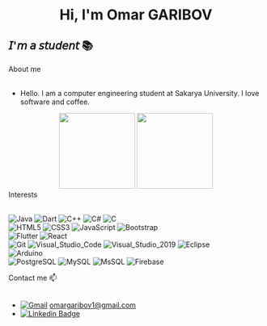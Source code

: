 



 <h1 align="center"> Hi, I'm Omar GARIBOV</h1>

## 𝘐'𝘮 𝘢 𝘴𝘵𝘶𝘥𝘦𝘯𝘵 📚




<summary>About me</summary><br>
  
-  Hello. I am a computer engineering student at Sakarya University. I love software and coffee. 



 <div align="center">
    
 <img height=150 src="https://github-readme-stats.vercel.app/api?username=jackdow-ek&show_icons=true&theme=radical"/>
 
 <img height=150  src="https://github-readme-stats.vercel.app/api/top-langs/?username=jackdow-ek&theme=radical&layout=compact">
  
  </div>
  
 


 
<summary>Interests</summary><br>

  ![Java](https://img.shields.io/badge/-Java-ED8B00?style=flat&logo=java&logoColor=white)
  ![Dart](https://img.shields.io/badge/-Dart-0099FF?style=flat&logo=dart&logoColor=white)
  ![C++](https://img.shields.io/badge/C%2B%2B-00599C?style=badge&logo=c%2B%2B&logoColor=white) 
  ![C#](https://img.shields.io/badge/C%23-6600CC?style=badge&logo=c-sharp&logoColor=white)
  ![C](https://img.shields.io/badge/-C-3F47CC?style=flat&logo=c&logoColor=white)<br>
  ![HTML5](https://img.shields.io/badge/-HTML5-E34F26?style=flat&logo=HTML5&logoColor=white)
  ![CSS3](https://img.shields.io/badge/-CSS3-1572B6?style=flat&logo=CSS3&logoColor=white)
  ![JavaScript](https://img.shields.io/badge/JavaScript-F7DF1E?style=badge&logo=javascript&logoColor=black)
  ![Bootstrap](https://img.shields.io/badge/-Bootstrap-563D7C?style=flat&logo=bootstrap&logoColor=white)<br>
  ![Flutter](https://img.shields.io/badge/-Flutter-20232A?style=flat&logo=flutter&logoColor=61DAFB)
  ![React](https://img.shields.io/badge/-React-20232A?style=flat&logo=react&logoColor=61DAFB)  
  ![Git](https://img.shields.io/badge/Git-F05032?style=badge&logo=git&logoColor=white)
  ![Visual_Studio_Code](https://img.shields.io/badge/Visual_Studio_Code-0078D4?style=badge&logo=visual%20studio%20code&logoColor=white)
  ![Visual_Studio_2019](https://img.shields.io/badge/Visual_Studio_2019-5C2D91?style=badge&logo=visual%20studio&logoColor=white)
  ![Eclipse](https://img.shields.io/badge/Eclipse-2C2255?style=badge&logo=eclipse&logoColor=white)<br>
  ![Arduino](https://img.shields.io/badge/-Arduino-0099FF?style=flat&logo=arduino&logoColor=white)<br>
  ![PostgreSQL](https://img.shields.io/badge/-PostgreSQL-00599C?style=flat&logo=PostgreSQL&logoColor=white)
  ![MySQL](https://img.shields.io/badge/-MySQL-0078D4?style=flat&logo=MySQL&logoColor=white)
  ![MsSQL](https://img.shields.io/badge/-MsSQL-0078D4?style=flat&logo=MsSQL&logoColor=white)
  ![Firebase](https://img.shields.io/badge/-Firebase-FFCA2C?style=flat&logo=Firebase&logoColor=white)

  

<summary> Contact me 📫</summary><br>
  
 - [![Gmail](https://img.shields.io/badge/Gmail-D14836?style=badge&logo=gmail&logoColor=white)](https://www.omargaribov1@gmail.com) omargaribov1@gmail.com
 - [![Linkedin Badge](https://img.shields.io/badge/LinkedIn-0077B5?style=badge&logo=linkedin&logoColor=white)](https://www.linkedin.com/in/omargaribov/) 



